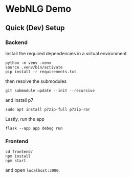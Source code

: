 # WebNLG Demo

## Quick (Dev) Setup
### Backend
Install the required dependencies in a virtual environment
```shell
python -m venv .venv
source .venv/bin/activate 
pip install -r requirements.txt
```

then resolve the submodules

```shell
git submodule update --init --recursive
```

and install p7

```shell
sudo apt install p7zip-full p7zip-rar
```

Lastly, run the app

```shell
flask --app app debug run
```

### Frontend

```shell
cd frontend/
npm install
npm start
```

and open `localhost:3000`.